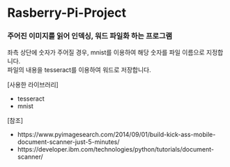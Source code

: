 # Rasberry-Pi-Project

<h3>주어진 이미지를 읽어 인덱싱, 워드 파일화 하는 프로그램</h3>

좌측 상단에 숫자가 주어질 경우, mnist를 이용하여 해당 숫자를 파일 이름으로 지정합니다.</br>
파일의 내용을 tesseract를 이용하여 워드로 저장합니다.

<h7>[사용한 라이브러리]</h7>
<ul>
  <li>
    tesseract
  </li>
  <li>
    mnist
  </li>
 </ul>
  

<h7>[참조]<h7>
  <ul>
    <li>
      https://www.pyimagesearch.com/2014/09/01/build-kick-ass-mobile-document-scanner-just-5-minutes/
    </li>
    <li>
      https://developer.ibm.com/technologies/python/tutorials/document-scanner/
    </li>
  </ul>
